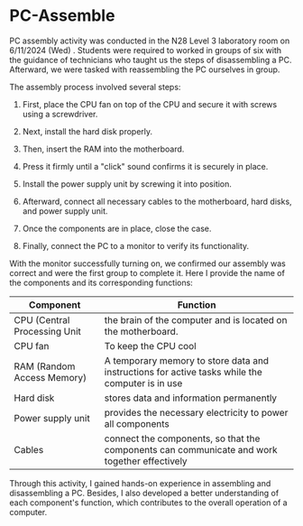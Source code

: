 # PC-Assemble
PC assembly activity was conducted in the N28 Level 3 laboratory room on 6/11/2024 (Wed) . Students were required to worked in groups of six with the guidance of technicians who taught us the steps of disassembling a PC. Afterward, we were tasked with reassembling the PC ourselves in group.

The assembly process involved several steps: 
1. First, place the CPU fan on top of the CPU and secure it with screws using a screwdriver. 
2. Next, install the hard disk properly.



3. Then, insert the RAM into the motherboard.



4. Press it firmly until a "click" sound confirms it is securely in place. 
5. Install the power supply unit by screwing it into position.



6. Afterward, connect all necessary cables to the motherboard, hard disks, and power supply unit. 
7. Once the components are in place, close the case. 
8. Finally, connect the PC to a monitor to verify its functionality.

With the monitor successfully turning on, we confirmed our assembly was correct and were the first group to complete it. Here I provide the name of the components and its corresponding functions: 

|Component | Function|
| ------------- | ------------- |
| CPU (Central Processing Unit  | the brain of the computer and is located on the motherboard.  |
| CPU fan  | To keep the CPU cool  |
| RAM (Random Access Memory)  | A temporary memory to store data and instructions for active tasks while the computer is in use  |
| Hard disk  | stores data and information permanently  |
| Power supply unit  | provides the necessary electricity to power all components |
| Cables  | connect the components, so that the components can communicate and work together effectively  |

Through this activity, I gained hands-on experience in assembling and disassembling a PC. Besides, I also developed a better understanding of each component's function, which contributes to the overall operation of a computer.
